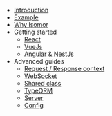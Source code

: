 * [Introduction](/?id=isomor)
* [Example](/?id=example)
* [Why Isomor](Docs/Why.md)
* Getting started
    * [React](Docs/getting-started/React)
    * [VueJs](Docs/getting-started/Vue)
    * [Angular & NestJs](Docs/getting-started/Angular)
* Advanced guides
    <!-- * [VScode](Docs/VScode.md) -->
    * [Request / Response context](Docs/ReqResCtx.md)
    * [WebSocket](Docs/WebSocket.md)
    * [Shared class](Docs/Shared-class.md)
    * [TypeORM](Docs/TypeORM.md)
    * [Server](Docs/Server.md)
    * [Config](Docs/Config.md)
